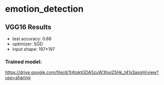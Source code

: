 # emotion_detection

## VGG16 Results
- test accuracy: 0.68
- optimizer: SGD
- input shape: 197*197

### Trained model:
https://drive.google.com/file/d/1I4toktGDA5zuW3tjuj25Hk_t41sSasgH/view?usp=sharing
